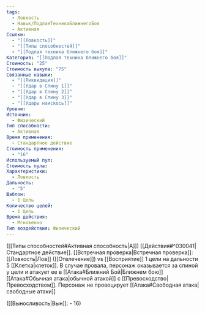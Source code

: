 ```yaml
---
tags:
  - Ловкость
  - Навык/ПодлаяТехникаБлижнегоБоя
  - Активная
Ссылки:
  - "[[Ловкость]]"
  - "[[Типы способностей]]"
  - "[[Подлая техника ближнего боя]]"
Категория: "[[Подлая техника ближнего боя]]"
Стоимость: "25"
Стоимость выкупа: "75"
Связанные навыки:
  - "[[Ликвидация]]"
  - "[[Удар в Спину 1]]"
  - "[[Удар в Спину 2]]"
  - "[[Удар в Спину 3]]"
  - "[[Удары наискось]]"
Уровни: 
Источник:
  - Физический
Тип способности:
  - Активная
Время применения:
  - Стандартное действие
Стоимость применения:
  - "16"
Используемый пул: 
Стоимость пула: 
Характеристики:
  - Ловкость
Дальность:
  - "5"
Шаблон:
  - 1 Цель
Количество целей:
  - 1 Цель
Время действия:
  - Мгновенно
Тип воздействия: Физический
---
```

([[Типы способностей#Активная способность|А]]) [[Действия#^030041|Стандартное действие]]. 
[[Встречная проверка|Встречная проверка]]: [[Ловкость|Лов]] ([[Отвлечение]]) vs [[Восприятие]] 1 цели на дальности 5 [[Клетка|клеток]]. В случае провала, персонаж оказывается за спиной у цели и атакует ее в [[Атака#Ближний Бой|Ближнем бою]] [[Атака#Обычная атака|обычной атакой]] с [[Превосходство|Превосходством]]. Персонаж не провоцирует [[Атака#Свободная атака|свободные атаки]] 

([[Выносливость|Вын]]: - 16)